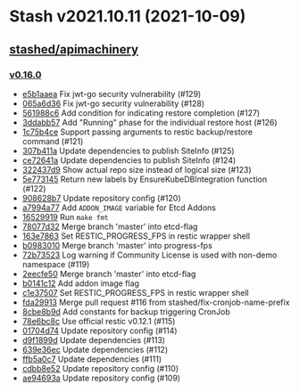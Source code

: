 # Stash v2021.10.11 (2021-10-09)


## [stashed/apimachinery](https://github.com/stashed/apimachinery)

### [v0.16.0](https://github.com/stashed/apimachinery/releases/tag/v0.16.0)

- [e5b1aaea](https://github.com/stashed/apimachinery/commit/e5b1aaea) Fix jwt-go security vulnerability (#129)
- [065a6d36](https://github.com/stashed/apimachinery/commit/065a6d36) Fix jwt-go security vulnerability (#128)
- [561988c6](https://github.com/stashed/apimachinery/commit/561988c6) Add condition for indicating restore completion (#127)
- [3ddabb57](https://github.com/stashed/apimachinery/commit/3ddabb57) Add "Running" phase for the individual restore host (#126)
- [1c75b4ce](https://github.com/stashed/apimachinery/commit/1c75b4ce) Support passing arguments to restic backup/restore command (#121)
- [307b411a](https://github.com/stashed/apimachinery/commit/307b411a) Update dependencies to publish SiteInfo (#125)
- [ce72641a](https://github.com/stashed/apimachinery/commit/ce72641a) Update dependencies to publish SiteInfo (#124)
- [322437d9](https://github.com/stashed/apimachinery/commit/322437d9) Show actual repo size instead of logical size (#123)
- [5e773145](https://github.com/stashed/apimachinery/commit/5e773145) Return new labels by EnsureKubeDBIntegration function  (#122)
- [908628b7](https://github.com/stashed/apimachinery/commit/908628b7) Update repository config (#120)
- [a7994a77](https://github.com/stashed/apimachinery/commit/a7994a77) Add `ADDON_IMAGE` variable for Etcd Addons
- [16529919](https://github.com/stashed/apimachinery/commit/16529919) Run `make fmt`
- [78077d32](https://github.com/stashed/apimachinery/commit/78077d32) Merge branch 'master' into etcd-flag
- [163e7863](https://github.com/stashed/apimachinery/commit/163e7863) Set RESTIC_PROGRESS_FPS in restic wrapper shell
- [b0983010](https://github.com/stashed/apimachinery/commit/b0983010) Merge branch 'master' into progress-fps
- [72b73523](https://github.com/stashed/apimachinery/commit/72b73523) Log warning if Community License is used with non-demo namespace (#119)
- [2eecfe50](https://github.com/stashed/apimachinery/commit/2eecfe50) Merge branch 'master' into etcd-flag
- [b0141c12](https://github.com/stashed/apimachinery/commit/b0141c12) Add addon image flag
- [c1e37507](https://github.com/stashed/apimachinery/commit/c1e37507) Set RESTIC_PROGRESS_FPS in restic wrapper shell
- [fda29913](https://github.com/stashed/apimachinery/commit/fda29913) Merge pull request #116 from stashed/fix-cronjob-name-prefix
- [8cbe8b9d](https://github.com/stashed/apimachinery/commit/8cbe8b9d) Add constants for backup triggering CronJob
- [78e6bc8c](https://github.com/stashed/apimachinery/commit/78e6bc8c) Use official restic v0.12.1 (#115)
- [01704d74](https://github.com/stashed/apimachinery/commit/01704d74) Update repository config (#114)
- [d9f1899d](https://github.com/stashed/apimachinery/commit/d9f1899d) Update dependencies (#113)
- [639e36ec](https://github.com/stashed/apimachinery/commit/639e36ec) Update dependencies (#112)
- [ffb5a0c7](https://github.com/stashed/apimachinery/commit/ffb5a0c7) Update dependencies (#111)
- [cdbb8e52](https://github.com/stashed/apimachinery/commit/cdbb8e52) Update repository config (#110)
- [ae94693a](https://github.com/stashed/apimachinery/commit/ae94693a) Update repository config (#109)



